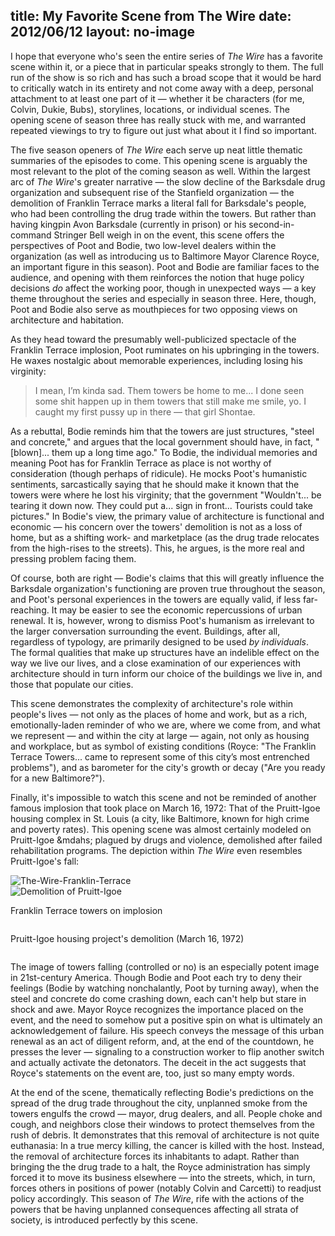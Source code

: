 title: My Favorite Scene from The Wire
date: 2012/06/12
layout: no-image
---

<p>I hope that everyone who's seen the entire series of <em>The Wire</em> has a favorite scene within it, or a piece that in particular speaks strongly to them. The full run of the show is so rich and has such a broad scope that it would be hard to critically watch in its entirety and not come away with a deep, personal attachment to at least one part of it — whether it be characters (for me, Colvin, Dukie, Bubs), storylines, locations, or individual scenes. The opening scene of season three has really stuck with me, and warranted repeated viewings to try to figure out just what about it I find so important.</p>

<p>The five season openers of <em>The Wire</em> each serve up neat little thematic summaries of the episodes to come. This opening scene is arguably the most relevant to the plot of the coming season as well. Within the largest arc of <em>The Wire</em>'s greater narrative — the slow decline of the Barksdale drug organization and subsequent rise of the Stanfield organization — the demolition of Franklin Terrace marks a literal fall for Barksdale's people, who had been controlling the drug trade within the towers. But rather than having kingpin Avon Barksdale (currently in prison) or his second-in-command Stringer Bell weigh in on the event, this scene offers the perspectives of Poot and Bodie, two low-level dealers within the organization (as well as introducing us to Baltimore Mayor Clarence Royce, an important figure in this season). Poot and Bodie are familiar faces to the audience, and opening with them reinforces the notion that huge policy decisions <em>do</em> affect the working poor, though in unexpected ways &mdash; a key theme throughout the series and especially in season three. Here, though, Poot and Bodie also serve as mouthpieces for two opposing views on architecture and habitation.

<p>As they head toward the presumably well-publicized spectacle of the Franklin Terrace implosion, Poot ruminates on his upbringing in the towers. He waxes nostalgic about memorable experiences, including losing his virginity:</p>
<blockquote>I mean, I’m kinda sad. Them towers be home to me... I done seen some shit happen up in them towers that still make me smile, yo. I caught my first pussy up in there — that girl Shontae.</blockquote>
<p>As a rebuttal, Bodie reminds him that the towers are just structures, "steel and concrete," and argues that the local government should have, in fact, "[blown]... them up a long time ago." To Bodie, the individual memories and meaning Poot has for Franklin Terrace as place is not worthy of consideration (though perhaps of ridicule). He mocks Poot's humanistic sentiments, sarcastically saying that he should make it known that the towers were where he lost his virginity; that the government "Wouldn't... be tearing it down now. They could put a... sign in front... Tourists could take pictures." In Bodie's view, the primary value of architecture is functional and economic — his concern over the towers' demolition is not as a loss of home, but as a shifting work- and marketplace (as the drug trade relocates from the high-rises to the streets). This, he argues, is the more real and pressing problem facing them.</p>

<p>Of course, both are right &mdash; Bodie's claims that this will greatly influence the Barksdale organization's functioning are proven true throughout the season, and Poot's personal experiences in the towers are equally valid, if less far-reaching. It may be easier to see the economic repercussions of urban renewal. It is, however, wrong to dismiss Poot's humanism as irrelevant to the larger conversation surrounding the event. Buildings, after all, regardless of typology, are primarily designed to be used <em>by individuals</em>. The formal qualities that make up structures have an indelible effect on the way we live our lives, and a close examination of our experiences with architecture should in turn inform our choice of the buildings we live in, and those that populate our cities.</p>

<p>This scene demonstrates the complexity of architecture's role within people's lives &mdash; not only as the places of home and work, but as a rich, emotionally-laden reminder of who we are, where we come from, and what we represent — and within the city at large &mdash; again, not only as housing and workplace, but as symbol of existing conditions (Royce: "The Franklin Terrace Towers... came to represent some of this city’s most entrenched problems"), and as barometer for the city's growth or decay ("Are you ready for a new Baltimore?").</p>

<p>Finally, it's impossible to watch this scene and not be reminded of another famous implosion that took place on March 16, 1972: That of the Pruitt-Igoe housing complex in St. Louis (a city, like Baltimore, known for high crime and poverty rates). This opening scene was almost certainly modeled on Pruitt-Igoe &mdahs; plagued by drugs and violence, demolished after failed rehabilitation programs. The depiction within <em>The Wire</em> even resembles Pruitt-Igoe's fall:</p>

<div class="container flex-end">
    <div class="six columns">
        <img title="The-Wire-Franklin-Terrace" src="## assets ##/2012/06/The-Wire-Franklin-Terrace.jpg">
    </div>
    <div class="six columns">
        <img title="Demolition of Pruitt-Igoe" src="## assets ##/2012/06/Pruitt-Igoe.jpg" alt="Demolition of Pruitt-Igoe">
    </div>
</div>
<div class="container">
    <div class="six columns">
        <p class="caption">Franklin Terrace towers on implosion</p>
    </div>
    <div class="six columns">
        <p class="caption">Pruitt-Igoe housing project's demolition (March 16, 1972)</p>
    </div>
</div>
<p>The image of towers falling (controlled or no) is an especially potent image in 21st-century America. Though Bodie and Poot each try to deny their feelings (Bodie by watching nonchalantly, Poot by turning away), when the steel and concrete do come crashing down, each can't help but stare in shock and awe. Mayor Royce recognizes the importance placed on the event, and the need to somehow put a positive spin on what is ultimately an acknowledgement of failure. His speech conveys the message of this urban renewal as an act of diligent reform, and, at the end of the countdown, he presses the lever &mdash; signaling to a construction worker to flip another switch and actually activate the detonators. The deceit in the act suggests that Royce's statements on the event are, too, just so many empty words.</p>

<p>At the end of the scene, thematically reflecting Bodie's predictions on the spread of the drug trade throughout the city, unplanned smoke from the towers engulfs the crowd &mdash; mayor, drug dealers, and all. People choke and cough, and neighbors close their windows to protect themselves from the rush of debris. It demonstrates that this removal of architecture is not quite euthanasia: In a true mercy killing, the cancer is killed with the host. Instead, the removal of architecture forces its inhabitants to adapt. Rather than bringing the the drug trade to a halt, the Royce administration has simply forced it to move its business elsewhere &mdash; into the streets, which, in turn, forces others in positions of power (notably Colvin and Carcetti) to readjust policy accordingly. This season of <em>The Wire</em>, rife with the actions of the powers that be having unplanned consequences affecting all strata of society, is introduced perfectly by this scene.</p>
